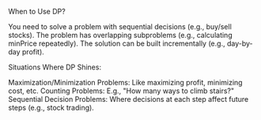 When to Use DP?

You need to solve a problem with sequential decisions (e.g., buy/sell stocks).
The problem has overlapping subproblems (e.g., calculating minPrice repeatedly).
The solution can be built incrementally (e.g., day-by-day profit).



Situations Where DP Shines:

Maximization/Minimization Problems: Like maximizing profit, minimizing cost, etc.
Counting Problems: E.g., "How many ways to climb stairs?"
Sequential Decision Problems: Where decisions at each step affect future steps (e.g., stock trading).